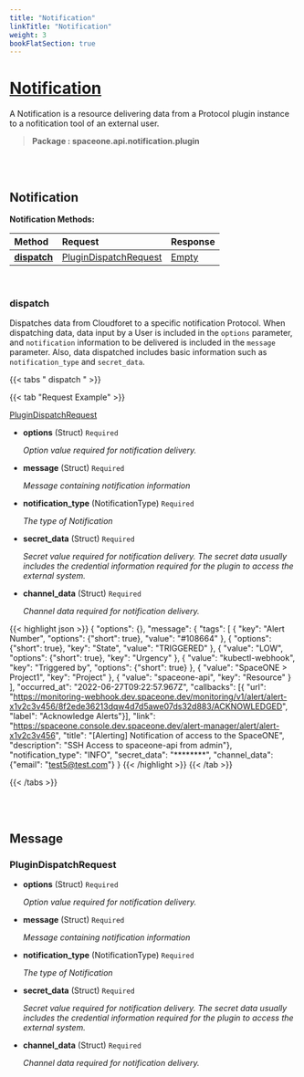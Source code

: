 ```yaml
---
title: "Notification"
linkTitle: "Notification"
weight: 3
bookFlatSection: true
---
```

# [Notification](#Notification)
A Notification is a resource delivering data from a Protocol plugin instance to a nofitication tool of an external user.


>  **Package : spaceone.api.notification.plugin**

<br>
<br>

## Notification





**Notification Methods:**


| Method | Request | Response |
| :----- | :-------- | :-------- |
| [**dispatch**](./Notification#dispatch) | [PluginDispatchRequest](Notification#plugindispatchrequest) | [Empty](Notification#empty) |



    
<br>

### dispatch

Dispatches data from Cloudforet to a specific notification Protocol. When dispatching data, data input by a User is included in the `options` parameter, and `notification` information to be delivered is included in the `message` parameter. Also, data dispatched includes basic information such as `notification_type` and `secret_data`.







 {{< tabs " dispatch " >}}

 {{< tab "Request Example" >}}



[PluginDispatchRequest](./Notification#plugindispatchrequest)

* **options** (Struct)   `Required` 

  *Option value required for notification delivery.*


* **message** (Struct)   `Required` 

  *Message containing notification information*


* **notification_type** (NotificationType)   `Required` 

  *The type of Notification*


* **secret_data** (Struct)   `Required` 

  *Secret value required for notification delivery.
The secret data usually includes the credential information required for the plugin to access the external system.*


* **channel_data** (Struct)   `Required` 

  *Channel data required for notification delivery.*





{{< highlight json >}}
{
   "options": {},
   "message": {
   "tags": [
       {
           "key": "Alert Number",
           "options": {"short": true},
           "value": "#108664"
       },
       {
           "options": {"short": true},
           "key": "State",
           "value": "TRIGGERED"
       },
       {
           "value": "LOW",
           "options": {"short": true},
           "key": "Urgency"
       },
       {
           "value": "kubectl-webhook",
           "key": "Triggered by",
           "options": {"short": true}
       },
       {
           "value": "SpaceONE > Project1",
           "key": "Project"
       },
       {
           "value": "spaceone-api",
           "key": "Resource"
       }
   ],
   "occurred_at": "2022-06-27T09:22:57.967Z",
   "callbacks": [{
       "url": "https://monitoring-webhook.dev.spaceone.dev/monitoring/v1/alert/alert-x1v2c3v456/8f2ede36213dqw4d7d5awe07ds32d883/ACKNOWLEDGED",
       "label": "Acknowledge Alerts"}],
   "link": "https://spaceone.console.dev.spaceone.dev/alert-manager/alert/alert-x1v2c3v456",
   "title": "[Alerting] Notification of access to the SpaceONE",
   "description": "SSH Access to spaceone-api from admin"},
   "notification_type": "INFO",
   "secret_data": "********",
   "channel_data": {"email": "test5@test.com"}
}
{{< /highlight >}}
{{< /tab >}}



{{< /tabs >}}


    


<br>
<br>

## Message



### PluginDispatchRequest
* **options** (Struct)   `Required` 

  *Option value required for notification delivery.*

    
* **message** (Struct)   `Required` 

  *Message containing notification information*

    
* **notification_type** (NotificationType)   `Required` 

  *The type of Notification*

    
* **secret_data** (Struct)   `Required` 

  *Secret value required for notification delivery.
The secret data usually includes the credential information required for the plugin to access the external system.*

    
* **channel_data** (Struct)   `Required` 

  *Channel data required for notification delivery.*

    <br>
